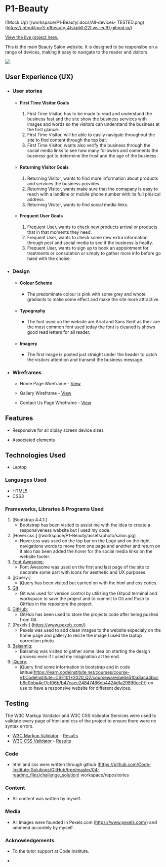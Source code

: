 # P1-Beauty
!(Mock Up) (/workspace/P1-Beauty/.docs/All-devices- TESTED.png) (https://infouktour3-p1beauty-4tskpblh22f.ws-eu97.gitpod.io/)

[View the live project here.](https://8000-infouktour3-p1beauty-pc8yafcytib.ws-eu96b.gitpod.io/index.html)

This is the main Beauty Salon website. It is designed to be responsibe on a range of devices, making it easy to navigate to the reader and visitors.

<div id="beauty-image"><img src="/workspace/P1-Beauty/assets/photo/salon.jpg"></h2>

## User Experience (UX)

-   ### User stories

    -   #### First Time Visitor Goals

        1. First Time Visitor, has to be made to read and understand the business fast and the site show the business services with images and words so the visitors can understand the business at the first glance.
        2. First Time Visitor, will be able to easily navigate throughout the site to find content through the top bar.
        3. First Time Visitor, wants also verify the business through the social media links to see how many followers and comments the business got to determine the trust and the age of the business.

    -   #### Returning Visitor Goals

        1. Returning Visitor, wants to find more information about products and services the business provides.
        2. Returning Visitor, wants make sure that the comapany is easy to reach with a landline or mobile phone number with its full phisical address.
        3. Returning Visitor, wants to find social media links.

    -   #### Frequent User Goals
        1. Frequent User, wants to check new products arrival or products that in that moments they need.
        2. Frequent User, wants to check some new extra information through post and social media to see if the business is healfy.
        3. Frequent User, wants to sign up to book an appointment for treatments or consutation or simply to gather more info before go haed with the choise.

-   ### Design
    -   #### Colour Scheme
        -   The predominate colour is pink with some grey and whote gradiants to make some effect and make the site more attractive.
    -   #### Typography
        -   The font used on the  website are Arial and Sans Serif as their are the most common font used today the font is cleaned is shows good read letters for all reader. 
    -   #### Imagery
        -   The first image is posted just straight under the header to catch the visitors attention and transmit the business message.

*   ### Wireframes

    -   Home Page Wireframe - [View](https://github.com/)

    -   Gallery Wireframe - [View](https://github.com/)

    -   Contact Us Page Wireframe - [View](https://github.com/)

## Features

-   Responsive for all diplay screen device sizes

-   Associated elements

## Technologies Used
-  Laptop

### Languages Used

-   HTML5
-   CSS3

### Frameworks, Libraries & Programs Used

1. [Bootstrap 4.4.1:]
    - Bootstrap has been visited to assist me with the idea to create a responsiveness website but I used my code.
1. [Hover.css:] (/workspace/P1-Beauty/assets/photo/salon.jpg)
    - Hover.css was used on the top bar on the Logo and on the right navigations words to move from one page and another and return on it also has been added the hover for the social media links on the website footer.
1. [Font Awesome:](https://fontawesome.com/)
    - Font Awesome was used on the first and last page of the site to decorate some part with icons for aesthetic and UX purposes.
1. [jQuery:]
    - jQuery has been visited but carried on with the html and css codes.
1. [Git](https://git-scm.com/)
    - Git was used for version control by utilizing the Gitpod terminal and workspace to save the project and to commit to Git and Push to GitHub in the repositore the project.
1. [GitHub:](https://github.com/)
    - GitHub has been used to store the projects code after being pushed from Git.
1. [Pexels:] (https://www.pexels.com/)
    - Pexels was used to add clean images to the website expecialy on the home page and gallery.to resize the image I used the laptop correction photo.
1. [Balsamiq:](https://balsamiq.com/)
    - Balsamiq was visited to gather some idea on starting the design process even if I used my imagination at the end.
1.  [jQuery:](https://getbootstrap.com/docs/4.5/getting-started/introduction/)
    - jQuery find some information in bootstrap and in code istitue(https://learn.codeinstitute.net/courses/course-v1:CodeInstitute+CSE101+2020_Q2/courseware/be0e510a3aca4bccb6e0bba4cf7cf06b/b47eaee24847486eb4424dfa29890cc0/)  on use to have a responsive website for different devices.

## Testing

The W3C Markup Validator and W3C CSS Validator Services were used to validate every page of html and css of the project to ensure there were no syntax errors.

-   [W3C Markup Validator](https://validator.w3.org/) - [Results](https://github.com/)
-   [W3C CSS Validator](https://validator.w3.org/) - [Results](https://github.com/)

### Code

- html and css were written through github (https://github.com/Code-Institute-Solutions/GitHub/tree/master/04-readme_files/challenge_solution) workspace/repositories

### Content

-   All content was written by myself.

### Media

-   All Images were founded in Pexels.com (https://www.pexels.com/) and ammend accordely by myself.

### Acknowledgements

-   To the tutor support at Code Institute.

- 